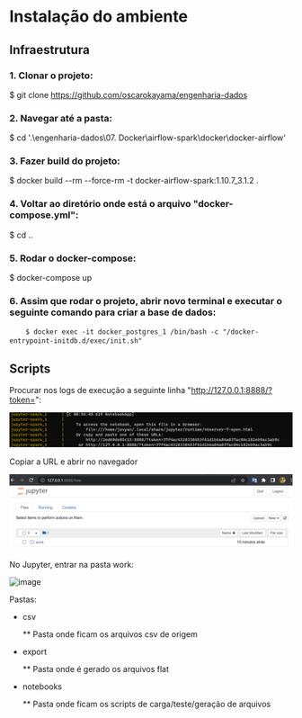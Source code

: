 # Instalação do ambiente

## Infraestrutura

### 1. Clonar o projeto:

$ git clone https://github.com/oscarokayama/engenharia-dados
  
### 2. Navegar até a pasta:

$ cd '.\engenharia-dados\07. Docker\airflow-spark\docker\docker-airflow\'
  
### 3. Fazer build do projeto:

$ docker build --rm --force-rm -t docker-airflow-spark:1.10.7_3.1.2 .

### 4. Voltar ao diretório onde está o arquivo "docker-compose.yml":

$ cd ..

### 5. Rodar o docker-compose:

$ docker-compose up



### 6. Assim que rodar o projeto, abrir novo terminal e executar o seguinte comando para criar a base de dados:

        $ docker exec -it docker_postgres_1 /bin/bash -c "/docker-entrypoint-initdb.d/exec/init.sh"




## Scripts

Procurar nos logs de execução a seguinte linha "http://127.0.0.1:8888/?token=": 

![](./doc/Logs.png "Pastas")

Copiar a URL e abrir no navegador

![](./doc/Jupyter.png "Jupyter")

No Jupyter, entrar na pasta work:

<img width="874" alt="image" src="https://user-images.githubusercontent.com/43223506/209741664-12e02489-7762-4603-bb47-39f2239c61aa.png">

Pastas:

  * csv
  
    ** Pasta onde ficam os arquivos csv de origem
    
  * export
  
    ** Pasta onde é gerado os arquivos flat
    
  * notebooks
  
    ** Pasta onde ficam os scripts de carga/teste/geração de arquivos
    
